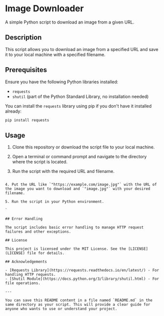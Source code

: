 # Image Downloader

A simple Python script to download an image from a given URL.

## Description

This script allows you to download an image from a specified URL and save it to your local machine with a specified filename.

## Prerequisites

Ensure you have the following Python libraries installed:
- `requests`
- `shutil` (part of the Python Standard Library, no installation needed)

You can install the `requests` library using pip if you don't have it installed already:

```bash
pip install requests
```

## Usage

1. Clone this repository or download the script file to your local machine.

2. Open a terminal or command prompt and navigate to the directory where the script is located.

3. Run the script with the required URL and filename. 
```

4. Put the URL like `"https://example.com/image.jpg"` with the URL of the image you want to download and `"image.jpg"` with your desired filename.

5. Run the script in your Python environment.

`

## Error Handling

The script includes basic error handling to manage HTTP request failures and other exceptions.

## License

This project is licensed under the MIT License. See the [LICENSE](LICENSE) file for details.

## Acknowledgements

- [Requests Library](https://requests.readthedocs.io/en/latest/) - For handling HTTP requests.
- [Shutil Module](https://docs.python.org/3/library/shutil.html) - For file operations.

---

You can save this README content in a file named `README.md` in the same directory as your script. This will provide a clear guide for anyone who wants to use or understand your project.
